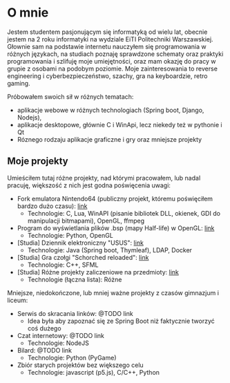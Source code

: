 # O mnie
Jestem studentem pasjonującym się informatyką od wielu lat, obecnie jestem na 2 roku informatyki na wydziale EiTI Politechniki Warszawskiej. Głownie sam na podstawie internetu nauczyłem się programowania w różnych językach, na studiach poznaję sprawdzone schematy oraz praktyki programowania i szlifuję moje umiejętności, oraz mam okazję do pracy w grupie z osobami na podobym poziomie. Moje zainteresowania to reverse engineering i cyberbezpieczeństwo, szachy, gra na keyboardzie, retro gaming.

Próbowałem swoich sił w różnych tematach: 
* aplikacje webowe w różnych technologiach (Spring boot, Django, Nodejs), 
* aplikacje desktopowe, głównie C i WinApi, lecz niekedy też w pythonie i Qt
* Róznego rodzaju aplikacje graficzne i gry oraz mniejsze projekty

## Moje projekty
Umieściłem tutaj różne projekty, nad którymi pracowałem, lub nadal pracuję, większość z nich jest godna poświęcenia uwagi:
* Fork emulatora Nintendo64 (publiczny projekt, któremu poświęciłem bardzo dużo czasu):  [link](https://github.com/mkdasher/mupen64-rr-lua-)
  * Technologie: C, Lua, WinAPI (pisanie bibliotek DLL, okienek, GDI do manipulacji bitmapami), OpenGL, ffmpeg
* Program do wyświetlania plików .bsp (mapy Half-life) w OpenGL: [link](https://github.com/Madghostek/hl-bsp-viewer)
  * Technologie: Python, OpenGL
* [Studia] Dziennik elektroniczny "USUS": [link](https://github.com/Madghostek/PAP22L-USUS)
  * Technologie: Java (Spring boot, Thymleaf), LDAP, Docker
* [Studia] Gra czołgi "Schorched reloaded": [link](https://github.com/Madghostek/uni-projects/tree/master/PROI)
  * Technologie: C++, SFML
* [Studia] Różne projekty zaliczeniowe na przedmioty: [link](https://github.com/Madghostek/uni-projects)
  * Technologie (łączna lista): Różne


Mniejsze, niedokończone, lub mniej ważne projekty z czasów gimnazjum i liceum:
* Serwis do skracania linków: @TODO link
  * Idea była aby zapoznać się ze Spring Boot niż faktycznie tworzyć coś dużego
* Czat internetowy: @TODO link
  * Technologie: NodeJS
* Bilard: @TODO link
  * Technologie: Python (PyGame)
* Zbiór starych projektów bez większego celu
  * Technologie: javascript (p5.js), C/C++, Python
